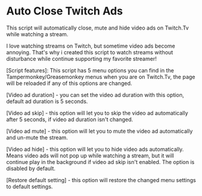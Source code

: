 # Auto Close Twitch Ads
This script will automatically close, mute and hide video ads on Twitch.Tv while watching a stream.

I love watching streams on Twitch, but sometime video ads become annoying. That's why i created this script to watch streams without disturbance while continue supporting my favorite streamer!

[Script features]: This script has 5 menu options you can find in the Tampermonkey/Greasemonkey menus when you are on Twitch.Tv, the page will be reloaded if any of this options are changed.

[Video ad duration] - you can set the video ad duration with this option, default ad duration is 5 seconds.

[Video ad skip] - this option will let you to skip the video ad automatically after 5 seconds, if video ad duration isn't changed.

[Video ad mute] - this option will let you to mute the video ad automatically and un-mute the stream.

[Video ad hide] - this option will let you to hide video ads automatically. Means video ads will not pop up while watching a stream, but it will continue play in the background if video ad skip isn't enabled. The option is disabled by default.

[Restore default setting] - this option will restore the changed menu settings to default settings.
